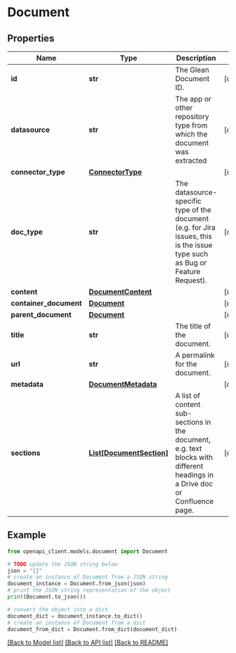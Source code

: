 # Document


## Properties

Name | Type | Description | Notes
------------ | ------------- | ------------- | -------------
**id** | **str** | The Glean Document ID. | [optional] 
**datasource** | **str** | The app or other repository type from which the document was extracted | [optional] 
**connector_type** | [**ConnectorType**](ConnectorType.md) |  | [optional] 
**doc_type** | **str** | The datasource-specific type of the document (e.g. for Jira issues, this is the issue type such as Bug or Feature Request). | [optional] 
**content** | [**DocumentContent**](DocumentContent.md) |  | [optional] 
**container_document** | [**Document**](Document.md) |  | [optional] 
**parent_document** | [**Document**](Document.md) |  | [optional] 
**title** | **str** | The title of the document. | [optional] 
**url** | **str** | A permalink for the document. | [optional] 
**metadata** | [**DocumentMetadata**](DocumentMetadata.md) |  | [optional] 
**sections** | [**List[DocumentSection]**](DocumentSection.md) | A list of content sub-sections in the document, e.g. text blocks with different headings in a Drive doc or Confluence page. | [optional] 

## Example

```python
from openapi_client.models.document import Document

# TODO update the JSON string below
json = "{}"
# create an instance of Document from a JSON string
document_instance = Document.from_json(json)
# print the JSON string representation of the object
print(Document.to_json())

# convert the object into a dict
document_dict = document_instance.to_dict()
# create an instance of Document from a dict
document_from_dict = Document.from_dict(document_dict)
```
[[Back to Model list]](../README.md#documentation-for-models) [[Back to API list]](../README.md#documentation-for-api-endpoints) [[Back to README]](../README.md)


